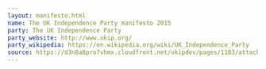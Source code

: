 ```yaml
---
layout: manifesto.html
name: The UK Independence Party manifesto 2015
party: The UK Independence Party
party_website: http://www.ukip.org/
party_wikipedia: https://en.wikipedia.org/wiki/UK_Independence_Party
source: https://d3n8a8pro7vhmx.cloudfront.net/ukipdev/pages/1103/attachments/original/1429295050/UKIPManifesto2015.pdf?1429295050
---
```


